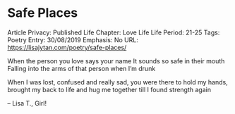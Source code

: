# Safe Places

Article Privacy: Published
Life Chapter: Love Life
Life Period: 21-25
Tags: Poetry
Entry: 30/08/2019
Emphasis: No
URL: https://lisajytan.com/poetry/safe-places/

When the person you love says your name
It sounds so safe in their mouth
Falling into the arms of that person when I’m drunk

When I was lost, confused and really sad,
you were there to hold my hands,
brought my back to life
and hug me together till I found strength again

– Lisa T., Girl!